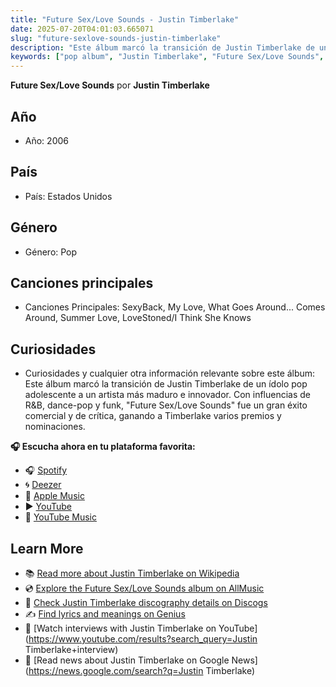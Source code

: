 ```yaml
---
title: "Future Sex/Love Sounds - Justin Timberlake"
date: 2025-07-20T04:01:03.665071
slug: "future-sexlove-sounds-justin-timberlake"
description: "Este álbum marcó la transición de Justin Timberlake de un ídolo pop adolescente a un artista más maduro e innovador."
keywords: ["pop album", "Justin Timberlake", "Future Sex/Love Sounds", "music"]
---
```


**Future Sex/Love Sounds** por **Justin Timberlake**

## Año
- Año: 2006
## País
- País: Estados Unidos
## Género
- Género: Pop
## Canciones principales
- Canciones Principales: SexyBack, My Love, What Goes Around... Comes Around, Summer Love, LoveStoned/I Think She Knows
## Curiosidades
- Curiosidades y cualquier otra información relevante sobre este álbum: Este álbum marcó la transición de Justin Timberlake de un ídolo pop adolescente a un artista más maduro e innovador. Con influencias de R&B, dance-pop y funk, "Future Sex/Love Sounds" fue un gran éxito comercial y de crítica, ganando a Timberlake varios premios y nominaciones.



**🎧 Escucha ahora en tu plataforma favorita:**

- 🎧 [Spotify](https://open.spotify.com/search/Future%20Sex/Love%20Sounds%20Justin%20Timberlake)
- 🌀 [Deezer](https://www.deezer.com/search/Future%20Sex/Love%20Sounds%20Justin%20Timberlake)
- 🍎 [Apple Music](https://music.apple.com/search?term=Future%20Sex/Love%20Sounds%20Justin%20Timberlake)
- ▶️ [YouTube](https://www.youtube.com/results?search_query=Future%20Sex/Love%20Sounds%20Justin%20Timberlake)
- 🎵 [YouTube Music](https://music.youtube.com/search?q=Future%20Sex/Love%20Sounds%20Justin%20Timberlake)

## Learn More

- 📚 [Read more about Justin Timberlake on Wikipedia](https://en.wikipedia.org/wiki/Justin+Timberlake)
- 💿 [Explore the Future Sex/Love Sounds album on AllMusic](https://www.allmusic.com/search/albums/Future+Sex%2FLove+Sounds)
- 📀 [Check Justin Timberlake discography details on Discogs](https://www.discogs.com/search/?q=Future+Sex%2FLove+Sounds+Justin+Timberlake&type=all)
- ✍️ [Find lyrics and meanings on Genius](https://genius.com/search?q=Future+Sex%2FLove+Sounds%20Justin+Timberlake)
- 🎤 [Watch interviews with Justin Timberlake on YouTube](https://www.youtube.com/results?search_query=Justin Timberlake+interview)
- 📰 [Read news about Justin Timberlake on Google News](https://news.google.com/search?q=Justin Timberlake)